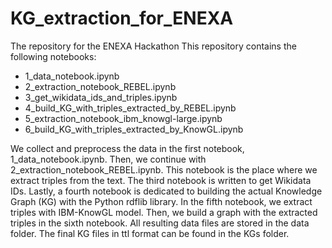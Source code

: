 # KG_extraction_for_ENEXA
The repository for the ENEXA Hackathon
This repository contains the following notebooks:
- 1_data_notebook.ipynb
- 2_extraction_notebook_REBEL.ipynb
- 3_get_wikidata_ids_and_triples.ipynb
- 4_build_KG_with_triples_extracted_by_REBEL.ipynb
- 5_extraction_notebook_ibm_knowgl-large.ipynb
- 6_build_KG_with_triples_extracted_by_KnowGL.ipynb

We collect and preprocess the data in the first notebook, 1_data_notebook.ipynb. Then, we continue with 2_extraction_notebook_REBEL.ipynb. This notebook is the place where we extract triples from the text. The third notebook is written to get Wikidata IDs. Lastly, a fourth notebook is dedicated to building the actual Knowledge Graph (KG) with the Python rdflib library. In the fifth notebook, we extract triples with IBM-KnowGL model. Then, we build a graph with the extracted triples in the sixth notebook. All resulting data files are stored in the data folder. The final KG files in ttl format can be found in the KGs folder.  
